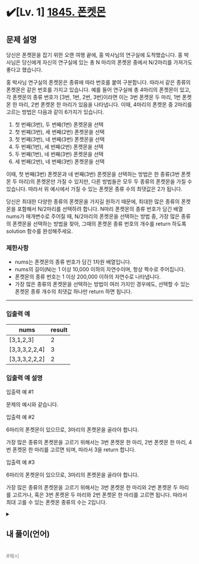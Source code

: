 
# ✔️[Lv. 1] [1845. 폰켓몬](https://school.programmers.co.kr/learn/courses/30/lessons/1845)


문제 설명
-----

당신은 폰켓몬을 잡기 위한 오랜 여행 끝에, 홍 박사님의 연구실에 도착했습니다. 홍 박사님은 당신에게 자신의 연구실에 있는 총 N 마리의 폰켓몬 중에서 N/2마리를 가져가도 좋다고 했습니다.  

홍 박사님 연구실의 폰켓몬은 종류에 따라 번호를 붙여 구분합니다. 따라서 같은 종류의 폰켓몬은 같은 번호를 가지고 있습니다. 예를 들어 연구실에 총 4마리의 폰켓몬이 있고, 각 폰켓몬의 종류 번호가 [3번, 1번, 2번, 3번]이라면 이는 3번 폰켓몬 두 마리, 1번 폰켓몬 한 마리, 2번 폰켓몬 한 마리가 있음을 나타냅니다. 이때, 4마리의 폰켓몬 중 2마리를 고르는 방법은 다음과 같이 6가지가 있습니다.

1. 첫 번째(3번), 두 번째(1번) 폰켓몬을 선택
2. 첫 번째(3번), 세 번째(2번) 폰켓몬을 선택
3. 첫 번째(3번), 네 번째(3번) 폰켓몬을 선택
4. 두 번째(1번), 세 번째(2번) 폰켓몬을 선택
5. 두 번째(1번), 네 번째(3번) 폰켓몬을 선택
6. 세 번째(2번), 네 번째(3번) 폰켓몬을 선택

이때, 첫 번째(3번) 폰켓몬과 네 번째(3번) 폰켓몬을 선택하는 방법은 한 종류(3번 폰켓몬 두 마리)의 폰켓몬만 가질 수 있지만, 다른 방법들은 모두 두 종류의 폰켓몬을 가질 수 있습니다. 따라서 위 예시에서 가질 수 있는 폰켓몬 종류 수의 최댓값은 2가 됩니다.  

당신은 최대한 다양한 종류의 폰켓몬을 가지길 원하기 때문에, 최대한 많은 종류의 폰켓몬을 포함해서 N/2마리를 선택하려 합니다. N마리 폰켓몬의 종류 번호가 담긴 배열 nums가 매개변수로 주어질 때, N/2마리의 폰켓몬을 선택하는 방법 중, 가장 많은 종류의 폰켓몬을 선택하는 방법을 찾아, 그때의 폰켓몬 종류 번호의 개수를 return 하도록 solution 함수를 완성해주세요.

### 제한사항

* nums는 폰켓몬의 종류 번호가 담긴 1차원 배열입니다.
* nums의 길이(N)는 1 이상 10,000 이하의 자연수이며, 항상 짝수로 주어집니다.
* 폰켓몬의 종류 번호는 1 이상 200,000 이하의 자연수로 나타냅니다.
* 가장 많은 종류의 폰켓몬을 선택하는 방법이 여러 가지인 경우에도, 선택할 수 있는 폰켓몬 종류 개수의 최댓값 하나만 return 하면 됩니다.

---

### 입출력 예

| nums | result |
| --- | --- |
| [3,1,2,3] | 2 |
| [3,3,3,2,2,4] | 3 |
| [3,3,3,2,2,2] | 2 |

### 입출력 예 설명

입출력 예 #1  

문제의 예시와 같습니다.

입출력 예 #2  

6마리의 폰켓몬이 있으므로, 3마리의 폰켓몬을 골라야 합니다.  

가장 많은 종류의 폰켓몬을 고르기 위해서는 3번 폰켓몬 한 마리, 2번 폰켓몬 한 마리, 4번 폰켓몬 한 마리를 고르면 되며, 따라서 3을 return 합니다.

입출력 예 #3  

6마리의 폰켓몬이 있으므로, 3마리의 폰켓몬을 골라야 합니다.  

가장 많은 종류의 폰켓몬을 고르기 위해서는 3번 폰켓몬 한 마리와 2번 폰켓몬 두 마리를 고르거나, 혹은 3번 폰켓몬 두 마리와 2번 폰켓몬 한 마리를 고르면 됩니다. 따라서 최대 고를 수 있는 폰켓몬 종류의 수는 2입니다.



<details>
  <summary><h2>내 풀이(언어)</h2></summary>
  
  ### 정답 코드

  ```python
  def solution(nums):
    select_num = len(nums) // 2
    nums = set(nums)
    if len(nums) >= select_num:
        return select_num
    else:
        return len(nums)
  ```

  **풀이과정**
  
  1. 전체 N 마리 중 절반(N/2)를 선택할 수 있음
  2. 가장 많은 종류를 선택하는 경우를 찾아 종류 개수를 반환해야함, 경우의 수는 따지지 않음
  3. 즉 최대 N/2 종류만큼 고를 수 있다는 의미이므로 종류가 N/2보다 크면, 전체 종류를 선택하지 못한다는 의미이므로 N/2 종류 만큼 고르면 됨
  4. 종류가 N/2보다 적다면, 전체 종류를 선택하고도 선택 횟수가 남는다는 의미이므로 모든 종류를 고르면 됨

  ---
  <div align=center>
  <img width="597" alt="스크린샷 2024-12-22 오후 5 44 40" src="https://github.com/user-attachments/assets/ba53616d-49f3-4d62-9c54-69f00f17e63f" />
  </div>
  
  ### 풀이에 대한 고찰

  단순한 로직이라서 크게 어렵지 않았다. 역시 Lv. 1인가..  
  예전에 처음 풀 때는 좀 어렵게 풀었던거 같은데 로직짜는게 조금은 성장했나??  

  ## 다른 사람 풀이


  ### 코드
  ```python
  def solution(ls):
    return min(len(ls)/2, len(set(ls)))
  ```
  ### 설명
  나는 if문을 사용했지만 여기서는 코드라인을 더 줄이기 위해 min을 사용했다.  
  나도 좀 더 적극적으로 min, max를 사용해야지..

  ### 출처
  [프로그래머스 다른사람 풀이](https://school.programmers.co.kr/learn/courses/30/lessons/1845/solution_groups?language=python3)

  ## 회고
  딱히.. 필요가 없다 그렇게 어려운 문제가 아니라서.. 기본기나 굳은 뇌를 풀어준다는 느낌으로 풀고 지나가자
</details>
<br>
<span style="color:gray"> #해시 </span>
